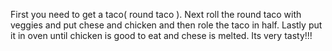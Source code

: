 First you need to get a taco( round taco ).
Next roll the round taco with veggies and put chese and chicken and then role the taco in half.
Lastly put it in oven until chicken is good to eat and chese is melted. Its very tasty!!!